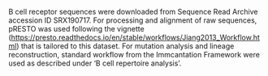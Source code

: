 B cell receptor sequences were downloaded from Sequence Read Archive accession ID SRX190717. For processing and alignment of raw sequences, pRESTO was used following the vignette (https://presto.readthedocs.io/en/stable/workflows/Jiang2013_Workflow.html) that is tailored to this dataset. For mutation analysis and lineage reconstruction, standard workflow from the Immcantation Framework were used as described under ‘B cell repertoire analysis’. 

